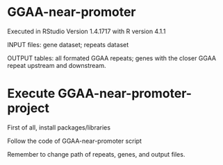 # GGAA-near-promoter

Executed in RStudio Version 1.4.1717 with R version 4.1.1

INPUT files: gene dataset; repeats dataset

OUTPUT tables: all formated GGAA repeats; genes with the closer GGAA repeat upstream and downstream.


# Execute GGAA-near-promoter-project

First of all, install packages/libraries

Follow the code of GGAA-near-promoter script

Remember to change path of repeats, genes, and output files.
